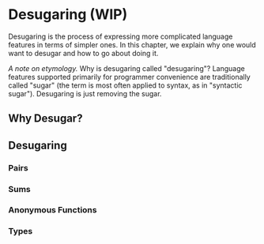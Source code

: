 # Desugaring (WIP)

Desugaring is the process of expressing more complicated language features in terms of simpler ones. In this chapter, we explain why one would want to desugar and how to go about doing it.

*A note on etymology.* Why is desugaring called "desugaring"? Language features supported primarily for programmer convenience are traditionally called "sugar" (the term is most often applied to syntax, as in "syntactic sugar"). Desugaring is just removing the sugar. 

## Why Desugar?

## Desugaring

### Pairs

### Sums

### Anonymous Functions

### Types
